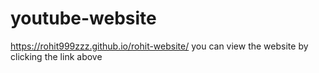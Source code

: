 # youtube-website
https://rohit999zzz.github.io/rohit-website/
you can view the website by clicking the link above
